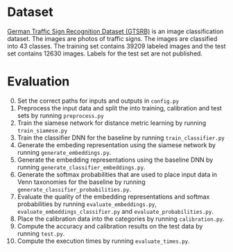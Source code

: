 # Dataset
[German Traffic Sign Recognition Dataset (GTSRB)](http://benchmark.ini.rub.de/index.php?section=gtsrb&subsection=about) is an image classification dataset.
The images are photos of traffic signs. The images are classified into 43 classes. The training set contains 39209 labeled images and the test set contains 12630 images. Labels for the test set are not published.

# Evaluation
0. Set the correct paths for inputs and outputs in `config.py`
1. Preprocess the input data and split the into training, calibration and test
   sets by running `preprocess.py`
2. Train the siamese network for distance metric learning by running
   `train_siamese.py`
3. Train the classifier DNN for the baseline by running `train_classifier.py`
4. Generate the embeding representation using the siamese network by running
   `generate_embeddings.py`.
5. Generate the embedding representations using the baseline DNN by running
   `generate_classifier_embeddings.py`.
6. Generate the softmax probabilities that are used to place input data in Venn
   taxonomies for the baseline by running `generate_classifier_probabilities.py`.
7. Evaluate the quality of the embedding representations and softmax
   probabilities by running
   `evaluate_embeddings.py`, `evaluate_embeddings_classifier.py` and
   `evaluate_probabilities.py`.
8. Place the calibration data into the categories by running
   `calibration.py`.
9. Compute the accuracy and calibration results on the test data by running
   `test.py`.
10. Compute the execution times by running `evaluate_times.py`.
